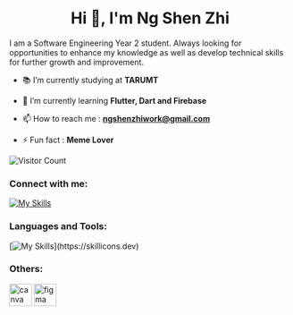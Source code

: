 <h1 align="center">Hi 👋, I'm Ng Shen Zhi</h1>
I am a Software Engineering Year 2 student. Always looking for opportunities to enhance my knowledge as well as develop technical skills for further growth and improvement.

- 📚 I’m currently studying at **TARUMT**

- 🌱 I’m currently learning **Flutter, Dart and Firebase**

- 📫 How to reach me : **ngshenzhiwork@gmail.com**

- ⚡ Fun fact : **Meme Lover**

![Visitor Count](https://profile-counter.glitch.me/{ObsCure9277}/count.svg)

<h3 align="left">Connect with me:</h3>
<p align="left"> 
  
[![My Skills](https://skillicons.dev/icons?i=linkedin)](https://skillicons.dev)

</p>
<h3 align="left">Languages and Tools:</h3>
<p align="left"> 
  
[![My Skills](https://skillicons.dev/icons?i=html,css,cpp,cs,js,java,flutter,dart,firebase,)](https://skillicons.dev)

</p>
  <h3 align="left">Others:</h3>
  <p align="left"> 
    <img src="https://cdn.jsdelivr.net/gh/devicons/devicon/icons/canva/canva-original.svg" height="40" alt="canva logo"  />
    <a href="https://www.figma.com/" target="_blank" rel="noreferrer"> <img src="https://www.vectorlogo.zone/logos/figma/figma-icon.svg" alt="figma" width="40" height="40"/> </a>
  </p>

